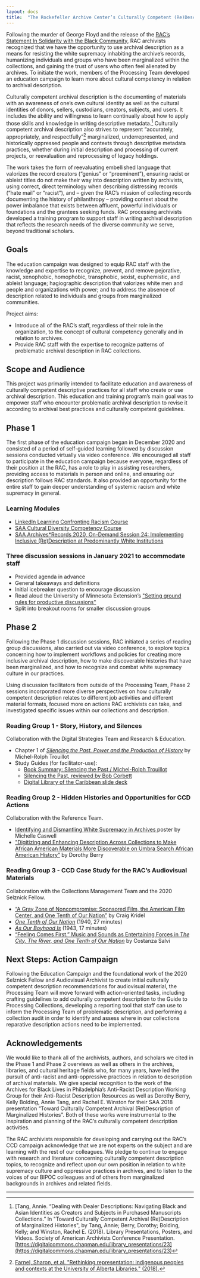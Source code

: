 ```yaml
---
layout: docs
title:  "The Rockefeller Archive Center’s Culturally Competent (Re)Description Education Campaign"
---
```


Following the murder of George Floyd and the release of the [RAC’s Statement In Solidarity with the Black Community](https://rockarch.org/about-us/in-solidarity-with-the-black-community/), RAC archivists recognized that we have the opportunity to use archival description as a means for resisting the white supremacy inhabiting the archive’s records, humanizing individuals and groups who have been marginalized within the collections, and gaining the trust of users who often feel alienated by archives. To initiate the work, members of the Processing Team developed an education campaign to learn more about cultural competency in relation to archival description.

Culturally competent archival description is the documenting of materials with an awareness of one’s own cultural identity as well as the cultural identities of donors, sellers, custodians, creators, subjects, and users. It includes the ability and willingness to learn continually about how to apply those skills and knowledge in writing descriptive metadata.[^1]  Culturally competent archival description also strives to represent “accurately, appropriately, and respectfully”[^2]  marginalized, underrepresented, and historically oppressed people and contexts through descriptive metadata practices, whether during initial description and processing of current projects, or reevaluation and reprocessing of legacy holdings.

The work takes the form of reevaluating embellished language that valorizes the record creators (“genius” or “preeminent”), ensuring racist or ableist titles do not make their way into description written by archivists, using correct, direct terminology when describing distressing records (“hate mail” or “racist”), and – given the RAC’s mission of collecting records documenting the history of philanthropy – providing context about the power imbalance that exists between affluent, powerful individuals or foundations and the grantees seeking funds. RAC processing archivists developed a training program to support staff in writing archival description that reflects the research needs of the diverse community we serve, beyond traditional scholars. 

## Goals

The education campaign was designed to equip RAC staff with the knowledge and expertise to recognize, prevent, and remove pejorative, racist, xenophobic, homophobic, transphobic, sexist, euphemistic, and ableist language; hagiographic description that valorizes white men and people and organizations with power; and to address the absence of description related to individuals and groups from marginalized communities.

Project aims:
- Introduce all of the RAC’s staff, regardless of their role in the organization, to the concept of cultural competency generally and in relation to archives.
- Provide RAC staff with the expertise to recognize patterns of problematic archival description in RAC collections.

## Scope and Audience

This project was primarily intended to facilitate education and awareness of culturally competent descriptive practices for all staff who create or use archival description. This education and training program’s main goal was to empower staff who encounter problematic archival description to revise it according to archival best practices and culturally competent guidelines. 

## Phase 1

The first phase of the education campaign began in December 2020 and consisted of a period of self-guided learning followed by discussion sessions conducted virtually via video conference. We encouraged all staff to participate in the education campaign because everyone, regardless of their position at the RAC, has a role to play in assisting researchers, providing access to materials in person and online, and ensuring our description follows RAC standards. It also provided an opportunity for the entire staff to gain deeper understanding of systemic racism and white supremacy in general.

### Learning Modules

- [LinkedIn Learning Confronting Racism Course](https://www.linkedin.com/learning/confronting-racism-with-robin-diangelo)
- [SAA Cultural Diversity Competency Course](https://www2.archivists.org/prof-education/course-catalog/cultural-diversity-competency)
- [SAA Archives*Records 2020, On-Demand Session 24: Implementing Inclusive (Re)Description at Predominantly White Institutions](https://mvp.markeys.onl/SAA/agenda/session/306593)

### Three discussion sessions in January 2021 to accommodate staff

- Provided agenda in advance
- General takeaways and definitions
- Initial icebreaker question to encourage discussion
- Read aloud the University of Minnesota Extension’s ["Setting ground rules for productive discussions"](https://extension.umn.edu/public-engagement-strategies/setting-ground-rules-productive-discussions)
- Split into breakout rooms for smaller discussion groups

## Phase 2

Following the Phase 1 discussion sessions, RAC initiated a series of reading group discussions, also carried out via video conference, to explore topics concerning how to implement workflows and policies for creating more inclusive archival description, how to make discoverable histories that have been marginalized, and how to recognize and combat white supremacy culture in our practices. 

Using discussion facilitators from outside of the Processing Team, Phase 2 sessions incorporated more diverse perspectives on how culturally competent description relates to different job activities and different material formats, focused more on actions RAC archivists can take, and investigated specific issues within our collections and description.

### Reading Group 1 - Story, History, and Silences

Collaboration with the Digital Strategies Team and Research & Education.
- Chapter 1 of [*Silencing the Past. Power and the Production of History*](https://www.penguinrandomhouse.com/books/246609/silencing-the-past-20th-anniversary-edition-by-michel-rolph-trouillot/) by Michel-Rolph Trouillot
- Study Guides (for facilitator-use): 
    - [Book Summary: Silencing the Past / Michel-Rolph Trouillot](https://prismatically.blog/2020/08/20/book-summary-silencing-the-past-michel-rolph-trouillot/)
    - [Silencing the Past, reviewed by Bob Corbett](http://faculty.webster.edu/corbetre/haiti/bookreviews/trouillot.htm)
    - [Digital Library of the Caribbean slide deck](https://dloc.com/AA00021573/00001)

### Reading Group 2 - Hidden Histories and Opportunities for CCD Actions

Collaboration with the Reference Team.
- [Identifying and Dismantling White Supremacy in Archives ](http://www.gracenbrilmyer.com/dismantling_whiteSupremacy_archives3.pdf) poster by Michelle Caswell 
- ["Digitizing and Enhancing Description Across Collections to Make African American Materials More Discoverable on Umbra Search African American History”](https://des4div.library.northeastern.edu/digitizing-and-enhancing-description-across-collections-to-make-african-american-materials-more-discoverable-on-umbra-search-african-american-history/) by Dorothy Berry

### Reading Group 3 - CCD Case Study for the RAC’s Audiovisual Materials

Collaboration with the Collections Management Team and the 2020 Selznick Fellow.
- [“A Gray Zone of Noncompromise: Sponsored Film, the American Film Center, and One Tenth of Our Nation”](https://www.jstor.org/stable/10.2979/filmhistory.31.3.05) by Craig Kridel
- [*One Tenth of Our Nation*](https://youtu.be/oKX9UzsWkqc) (1940, 27 minutes) 
- [*As Our Boyhood Is*](https://youtu.be/JzhApvrlvdU) (1943, 17 minutes)  
- [“Feeling Comes First.” Music and Sounds as Entertaining Forces in *The City, The River, and One Tenth of Our Nation*](https://www.academia.edu/44469844/_Feeling_comes_first_Music_and_Sounds_as_Entertaining_Forces_in_The_City_The_River_and_One_Tenth_of_Our_Nation) by Costanza Salvi

## Next Steps: Action Campaign

Following the Education Campaign and the foundational work of the 2020 Selznick Fellow and Audiovisual Archivist to create initial culturally competent description recommendations for audiovisual material, the Processing Team will move forward with action-oriented tasks, including crafting guidelines to add culturally competent description to the Guide to Processing Collections, developing a reporting tool that staff can use to inform the Processing Team of problematic description, and performing a collection audit in order to identify and assess where in our collections reparative description actions need to be implemented.

## Acknowledgements
We would like to thank all of the archivists, authors, and scholars we cited in the Phase 1 and Phase 2 overviews as well as others in the archives, libraries, and cultural heritage fields who, for many years, have led the pursuit of anti-racist and anti-oppressive practices in relation to description of archival materials. We give special recognition to the work of the Archives for Black Lives in Philadelphia’s Anti-Racist Description Working Group for their Anti-Racist Description Resources as well as Dorothy Berry, Kelly Bolding, Annie Tang, and Rachel E. Winston for their SAA 2018 presentation “Toward Culturally Competent Archival (Re)Description of Marginalized Histories”. Both of these works were instrumental to the inspiration and planning of the RAC’s culturally competent description activities.

The RAC archivists responsible for developing and carrying out the RAC’s CCD campaign acknowledge that we are not experts on the subject and are learning with the rest of our colleagues. We pledge to continue to engage with research and literature concerning culturally competent description topics, to recognize and reflect upon our own position in relation to white supremacy culture and oppressive practices in archives, and to listen to the voices of our BIPOC colleagues and of others from marginalized backgrounds in archives and related fields.

___

[^1]: [Tang, Annie. “Dealing with Dealer Descriptions: Navigating Black and Asian Identities as Creators and Subjects in Purchased Manuscripts Collections.” In "Toward Culturally Competent Archival (Re)Description of Marginalized Histories", by Tang, Annie; Berry, Dorothy; Bolding, Kelly; and Winston, Rachel E. (2018). Library Presentations, Posters, and Videos. Society of American Archivists Conference Presentation. [https://digitalcommons.chapman.edu/library_presentations/23](https://digitalcommons.chapman.edu/library_presentations/23)

[^2]: [Farnel, Sharon, et al. "Rethinking representation: indigenous peoples and contexts at the University of Alberta Libraries." (2018).](https://jps.library.utoronto.ca/index.php/ijidi/article/view/32190/24567)






